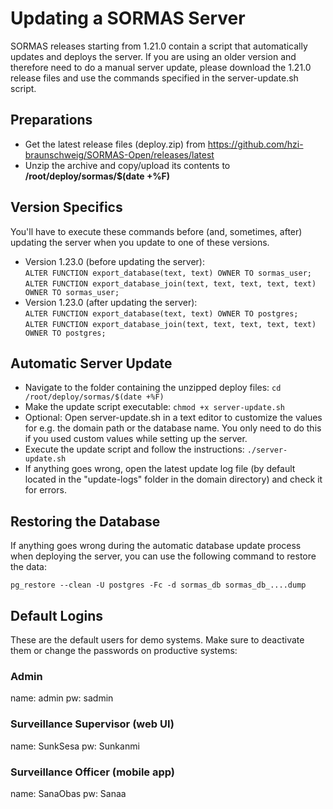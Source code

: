 # Updating a SORMAS Server
SORMAS releases starting from 1.21.0 contain a script that automatically updates and deploys the server. If you are using an older version and therefore need to do a manual server update, please download the 1.21.0 release files and use the commands specified in the server-update.sh script.

## Preparations
* Get the latest release files (deploy.zip) from https://github.com/hzi-braunschweig/SORMAS-Open/releases/latest
* Unzip the archive and copy/upload its contents to **/root/deploy/sormas/$(date +%F)**

## Version Specifics
You'll have to execute these commands before (and, sometimes, after) updating the server when you update to one of these versions.

* Version 1.23.0 (before updating the server):  
``ALTER FUNCTION export_database(text, text) OWNER TO sormas_user;``  
``ALTER FUNCTION export_database_join(text, text, text, text, text) OWNER TO sormas_user;``
* Version 1.23.0 (after updating the server):  
``ALTER FUNCTION export_database(text, text) OWNER TO postgres;``  
``ALTER FUNCTION export_database_join(text, text, text, text, text) OWNER TO postgres;``

## Automatic Server Update
* Navigate to the  folder containing the unzipped deploy files:
``cd /root/deploy/sormas/$(date +%F)``
* Make the update script executable:
``chmod +x server-update.sh``
* Optional: Open server-update.sh in a text editor to customize the values for e.g. the domain path or the database name. You only need to do this if you used custom values while setting up the server.
* Execute the update script and follow the instructions:
``./server-update.sh``
* If anything goes wrong, open the latest update log file (by default located in the "update-logs" folder in the domain directory) and check it for errors.

## Restoring the Database
If anything goes wrong during the automatic database update process when deploying the server, you can use the following command to restore the data:

``pg_restore --clean -U postgres -Fc -d sormas_db sormas_db_....dump``

## Default Logins
These are the default users for demo systems. Make sure to deactivate them or change the passwords on productive systems:

### Admin
name: admin
pw: sadmin

### Surveillance Supervisor (web UI)
name: SunkSesa
pw: Sunkanmi

### Surveillance Officer (mobile app)
name: SanaObas
pw: Sanaa
